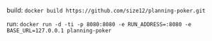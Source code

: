 build:
`docker build https://github.com/size12/planning-poker.git`

run:
`docker run -d -ti -p 8080:8080 -e RUN_ADDRESS=:8080 -e BASE_URL=127.0.0.1 planning-poker`